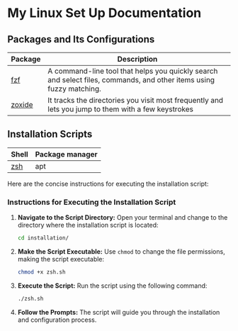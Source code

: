 # My Linux Set Up Documentation 

## Packages and Its Configurations

| Package                      | Description                                                                                                         |
|------------------------------|---------------------------------------------------------------------------------------------------------------------|
| [fzf](packages/fzf.md)       | A command-line tool that helps you quickly search and select files, commands, and other items using fuzzy matching. |
| [zoxide](packages/zoxide.md) | It tracks the directories you visit most frequently and lets you jump to them with a few keystrokes                 |


## Installation Scripts



| Shell                      | Package manager | 
|----------------------------|-----------------|
| [zsh](installation/zsh.sh) | apt             | 


Here are the concise instructions for executing the installation script:

### Instructions for Executing the Installation Script

1. **Navigate to the Script Directory:**
   Open your terminal and change to the directory where the installation script is located:
   ```bash
   cd installation/
   ```

2. **Make the Script Executable:**
   Use `chmod` to change the file permissions, making the script executable:
   ```bash
   chmod +x zsh.sh
   ```

3. **Execute the Script:**
   Run the script using the following command:
   ```bash
   ./zsh.sh
   ```

4. **Follow the Prompts:**
   The script will guide you through the installation and configuration process.


